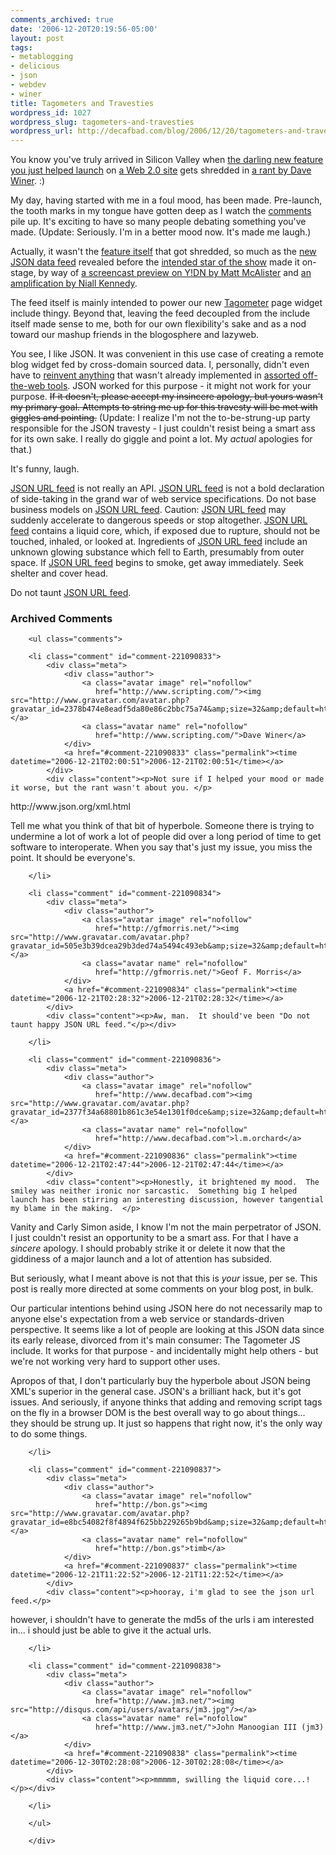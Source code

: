 ```yaml
---
comments_archived: true
date: '2006-12-20T20:19:56-05:00'
layout: post
tags:
- metablogging
- delicious
- json
- webdev
- winer
title: Tagometers and Travesties
wordpress_id: 1027
wordpress_slug: tagometers-and-travesties
wordpress_url: http://decafbad.com/blog/2006/12/20/tagometers-and-travesties
---
```

You know you've truly arrived in Silicon Valley when [the darling new feature you just helped launch][ta] on [a Web 2.0 site][del] gets shredded in [a rant by Dave Winer][dw].  :)  

My day, having started with me in a foul mood, has been made.  Pre-launch, the tooth marks in my tongue have gotten deep as I watch the [comments][com] pile up.  It's exciting to have so many people debating something you've made.  (Update:  Seriously.  I'm in a better mood now.  It's made me laugh.)

Actually, it wasn't the [feature itself][ta] that got shredded, so much as the [new JSON data feed][jf] revealed before the [intended star of the show][ta] made it on-stage, by way of [a screencast preview on Y!DN by Matt McAlister][mm] and [an amplification by Niall Kennedy][nk].  

The feed itself is mainly intended to power our new [Tagometer][ta2] page widget include thingy.  Beyond that, leaving the feed decoupled from the include itself made sense to me, both for our own flexibility's sake and as a nod toward our mashup friends in the blogosphere and lazyweb.

You see, I like JSON.  It was convenient in this use case of creating a remote blog widget fed by cross-domain sourced data.  I, personally, didn't even have to [reinvent anything][dw] that wasn't already implemented in [assorted off-the-web tools][json].  JSON worked for this purpose - it might not work for your purpose.  <strike>If it doesn't, please accept my insincere apology, but yours wasn't my primary goal.  Attempts to string me up for this travesty will be met with giggles and pointing.</strike>  (Update:  I realize I'm not the to-be-strung-up party responsible for the JSON travesty - I just couldn't resist being a smart ass for its own sake.  I really do giggle and point a lot.  My *actual* apologies for that.)

It's funny, laugh.

[JSON URL feed][jf] is not really an API.  [JSON URL feed][jf] is not a bold declaration of side-taking in the grand war of web service specifications.  Do not base business models on [JSON URL feed][jf].  Caution: [JSON URL feed][jf] may suddenly accelerate to dangerous speeds or stop altogether.  [JSON URL feed][jf] contains a liquid core, which, if exposed due to rupture, should not be touched, inhaled, or looked at.  Ingredients of [JSON URL feed][jf] include an unknown glowing substance which fell to Earth, presumably from outer space.  If [JSON URL feed][jf] begins to smoke, get away immediately. Seek shelter and cover head.  

Do not taunt [JSON URL feed][jf].

[com]: http://scripting.wordpress.com/2006/12/20/scripting-news-for-12202006/
[json]: http://json.org/
[mm]: http://developer.yahoo.net/blog/archives/2006/12/preview_of_the.html
[nk]: http://www.niallkennedy.com/blog/archives/2006/12/delicious-url-api.html
[ta2]: http://del.icio.us/help/tagometer
[jf]: http://del.icio.us/help/json/url
[del]: http://del.icio.us/
[ta]: http://blog.del.icio.us/blog/2006/12/the_new_and_tag.html
[dw]: http://www.scripting.com/2006/12/20.html#godBlessTheReinventers

<div id="comments" class="comments archived-comments">
            <h3>Archived Comments</h3>
            
        <ul class="comments">
            
        <li class="comment" id="comment-221090833">
            <div class="meta">
                <div class="author">
                    <a class="avatar image" rel="nofollow" 
                       href="http://www.scripting.com/"><img src="http://www.gravatar.com/avatar.php?gravatar_id=2378b474e8eadf5da80e86c2bbc75a74&amp;size=32&amp;default=http://mediacdn.disqus.com/1320279820/images/noavatar32.png"/></a>
                    <a class="avatar name" rel="nofollow" 
                       href="http://www.scripting.com/">Dave Winer</a>
                </div>
                <a href="#comment-221090833" class="permalink"><time datetime="2006-12-21T02:00:51">2006-12-21T02:00:51</time></a>
            </div>
            <div class="content"><p>Not sure if I helped your mood or made it worse, but the rant wasn't about you. </p>

<p>http://www.json.org/xml.html</p>

<p>Tell me what you think of that bit of hyperbole. Someone there is trying to undermine a lot of work a lot of people did over a long period of time to get software to interoperate. When you say that's just my issue, you miss the point. It should be everyone's.</p></div>
            
        </li>
    
        <li class="comment" id="comment-221090834">
            <div class="meta">
                <div class="author">
                    <a class="avatar image" rel="nofollow" 
                       href="http://gfmorris.net/"><img src="http://www.gravatar.com/avatar.php?gravatar_id=505e3b39dcea29b3ded74a5494c493eb&amp;size=32&amp;default=http://mediacdn.disqus.com/1320279820/images/noavatar32.png"/></a>
                    <a class="avatar name" rel="nofollow" 
                       href="http://gfmorris.net/">Geof F. Morris</a>
                </div>
                <a href="#comment-221090834" class="permalink"><time datetime="2006-12-21T02:28:32">2006-12-21T02:28:32</time></a>
            </div>
            <div class="content"><p>Aw, man.  It should've been "Do not taunt happy JSON URL feed."</p></div>
            
        </li>
    
        <li class="comment" id="comment-221090836">
            <div class="meta">
                <div class="author">
                    <a class="avatar image" rel="nofollow" 
                       href="http://www.decafbad.com"><img src="http://www.gravatar.com/avatar.php?gravatar_id=2377f34a68801b861c3e54e1301f0dce&amp;size=32&amp;default=http://mediacdn.disqus.com/1320279820/images/noavatar32.png"/></a>
                    <a class="avatar name" rel="nofollow" 
                       href="http://www.decafbad.com">l.m.orchard</a>
                </div>
                <a href="#comment-221090836" class="permalink"><time datetime="2006-12-21T02:47:44">2006-12-21T02:47:44</time></a>
            </div>
            <div class="content"><p>Honestly, it brightened my mood.  The smiley was neither ironic nor sarcastic.  Something big I helped launch has been stirring an interesting discussion, however tangential my blame in the making.  </p>

<p>Vanity and Carly Simon aside, I know I'm not the main perpetrator of JSON.  I just couldn't resist an opportunity to be a smart ass.  For that I have a <em>sincere</em> apology.  I should probably strike it or delete it now that the giddiness of a major launch and a lot of attention has subsided.</p>

<p>But seriously, what I meant above is not that this is <em>your</em> issue, per se.  This post is really more directed at some comments on your blog post, in bulk.  </p>

<p>Our particular intentions behind using JSON here do not necessarily map to anyone else's expectation from a web service or standards-driven perspective.  It seems like a lot of people are looking at this JSON data since its early release, divorced from it's main consumer:  The Tagometer JS include.  It works for that purpose - and incidentally might help others - but we're not working very hard to support other uses.</p>

<p>Apropos of that, I don't particularly buy the hyperbole about JSON being XML's superior in the general case.  JSON's a brilliant hack, but it's got issues.  And seriously, if anyone thinks that adding and removing script tags on the fly in a browser DOM is the best overall way to go about things...  they should be strung up.  It just so happens that right now, it's the only way to do some things.</p></div>
            
        </li>
    
        <li class="comment" id="comment-221090837">
            <div class="meta">
                <div class="author">
                    <a class="avatar image" rel="nofollow" 
                       href="http://bon.gs"><img src="http://www.gravatar.com/avatar.php?gravatar_id=e8bc54082f8f4894f625bb229265b9bd&amp;size=32&amp;default=http://mediacdn.disqus.com/1320279820/images/noavatar32.png"/></a>
                    <a class="avatar name" rel="nofollow" 
                       href="http://bon.gs">timb</a>
                </div>
                <a href="#comment-221090837" class="permalink"><time datetime="2006-12-21T11:22:52">2006-12-21T11:22:52</time></a>
            </div>
            <div class="content"><p>hooray, i'm glad to see the json url feed.</p>

<p>however, i shouldn't have to generate the md5s of the urls i am interested in... i should just be able to give it the actual urls.</p></div>
            
        </li>
    
        <li class="comment" id="comment-221090838">
            <div class="meta">
                <div class="author">
                    <a class="avatar image" rel="nofollow" 
                       href="http://www.jm3.net/"><img src="http://disqus.com/api/users/avatars/jm3.jpg"/></a>
                    <a class="avatar name" rel="nofollow" 
                       href="http://www.jm3.net/">John Manoogian III (jm3)</a>
                </div>
                <a href="#comment-221090838" class="permalink"><time datetime="2006-12-30T02:28:08">2006-12-30T02:28:08</time></a>
            </div>
            <div class="content"><p>mmmmm, swilling the liquid core...!</p></div>
            
        </li>
    
        </ul>
    
        </div>
    